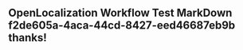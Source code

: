 <properties
ms.topic="hero-topic"
ms.test1="hero-topic"
ms.test2="test"/>

## OpenLocalization Workflow Test MarkDown f2de605a-4aca-44cd-8427-eed46687eb9b thanks!
